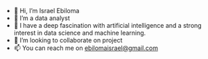- 👋 Hi, I’m Israel Ebiloma
- 👀 I’m a data analyst
- 🌱 I have a deep fascination with artificial intelligence and a strong interest in data science and machine learning.
- 💞️ I’m looking to collaborate on project
- 📫 You can reach me on ebilomaisrael@gmail.com 

<!---
IsraelEbiloma/IsraelEbiloma is a ✨ special ✨ repository because its `README.md` (this file) appears on your GitHub profile.
You can click the Preview link to take a look at your changes.
--->
